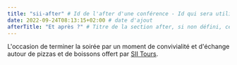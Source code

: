 ```yaml
---
title: "sii-after" # Id de l'after d'une conférence - Id qui sera utilisé sous sa forme urlize pour être affiché dans la page d'une conférence au niveau de la section after (la page de conférence devra alimenter le champ after avec cet id urlizé)
date: 2022-09-24T08:13:15+02:00 # date d'ajout
afterTitle: "Et après ?" # Titre de la section after, si non défini, cela sera "After"
---
```

L'occasion de terminer la soirée par un moment de convivialité et d'échange autour de pizzas et de boissons offert par [SII Tours](https://sii-group.com/fr-FR). 